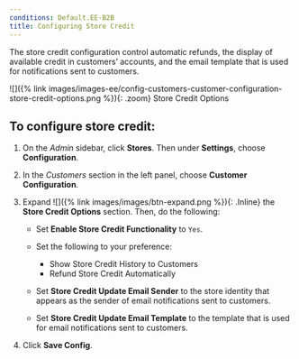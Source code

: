 ```yaml
---
conditions: Default.EE-B2B
title: Configuring Store Credit
---
```


The store credit configuration control automatic refunds, the display of available credit in customers’ accounts, and the email template that is used for notifications sent to customers.

![]({% link images/images-ee/config-customers-customer-configuration-store-credit-options.png %}){: .zoom}
Store Credit Options

## To configure store credit:

1. On the _Admin_ sidebar, click **Stores**. Then under **Settings**, choose **Configuration**.

1. In the _Customers_ section in the left panel,  choose **Customer Configuration**.

1. Expand ![]({% link images/images/btn-expand.png %}){: .Inline} the **Store Credit Options** section. Then, do the following:

   - Set **Enable Store Credit Functionality** to `Yes`.

   - Set the following to your preference:

      - Show Store Credit History to Customers
      - Refund Store Credit Automatically

   - Set **Store Credit Update Email Sender** to the store identity that appears as the sender of email notifications sent to customers.

   - Set **Store Credit Update Email Template** to the template that is used for email notifications sent to customers.

1. Click **Save Config**.
